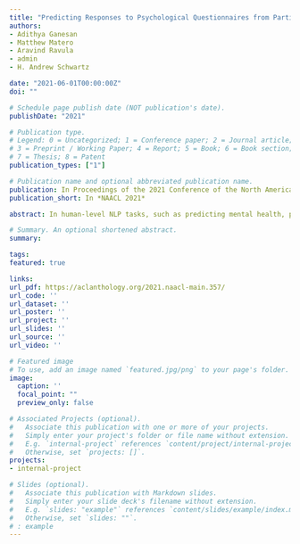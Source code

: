 ```yaml
---
title: "Predicting Responses to Psychological Questionnaires from Participants’ Social Media Posts and Question Text Embeddings"
authors:
- Adithya Ganesan
- Matthew Matero
- Aravind Ravula
- admin
- H. Andrew Schwartz

date: "2021-06-01T00:00:00Z"
doi: ""

# Schedule page publish date (NOT publication's date).
publishDate: "2021"

# Publication type.
# Legend: 0 = Uncategorized; 1 = Conference paper; 2 = Journal article;
# 3 = Preprint / Working Paper; 4 = Report; 5 = Book; 6 = Book section;
# 7 = Thesis; 8 = Patent
publication_types: ["1"]

# Publication name and optional abbreviated publication name.
publication: In Proceedings of the 2021 Conference of the North American Chapter of the Association for Computational Linguistics
publication_short: In *NAACL 2021*

abstract: In human-level NLP tasks, such as predicting mental health, personality, or demographics, the number of observations is often smaller than the standard 768+ hidden state sizes of each layer within modern transformer-based language models, limiting the ability to effectively leverage transformers. Here, we provide a systematic study on the role of dimension reduction methods (principal components analysis, factorization techniques, or multi-layer auto-encoders) as well as the dimensionality of embedding vectors and sample sizes as a function of predictive performance. We first find that fine-tuning large models with a limited amount of data pose a significant difficulty which can be overcome with a pre-trained dimension reduction regime. RoBERTa consistently achieves top performance in human-level tasks, with PCA giving benefit over other reduction methods in better handling users that write longer texts. Finally, we observe that a majority of the tasks achieve results comparable to the best performance with just 1/12 of the embedding dimensions.

# Summary. An optional shortened abstract.
summary:

tags:
featured: true

links:
url_pdf: https://aclanthology.org/2021.naacl-main.357/
url_code: ''
url_dataset: ''
url_poster: ''
url_project: ''
url_slides: ''
url_source: ''
url_video: ''

# Featured image
# To use, add an image named `featured.jpg/png` to your page's folder. 
image:
  caption: ''
  focal_point: ""
  preview_only: false

# Associated Projects (optional).
#   Associate this publication with one or more of your projects.
#   Simply enter your project's folder or file name without extension.
#   E.g. `internal-project` references `content/project/internal-project/index.md`.
#   Otherwise, set `projects: []`.
projects:
- internal-project

# Slides (optional).
#   Associate this publication with Markdown slides.
#   Simply enter your slide deck's filename without extension.
#   E.g. `slides: "example"` references `content/slides/example/index.md`.
#   Otherwise, set `slides: ""`.
# : example
---
```

